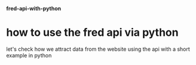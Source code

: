 #### fred-api-with-python
# how to use the fred api via python
let's check how we attract data from the website using the api with a short example in python
